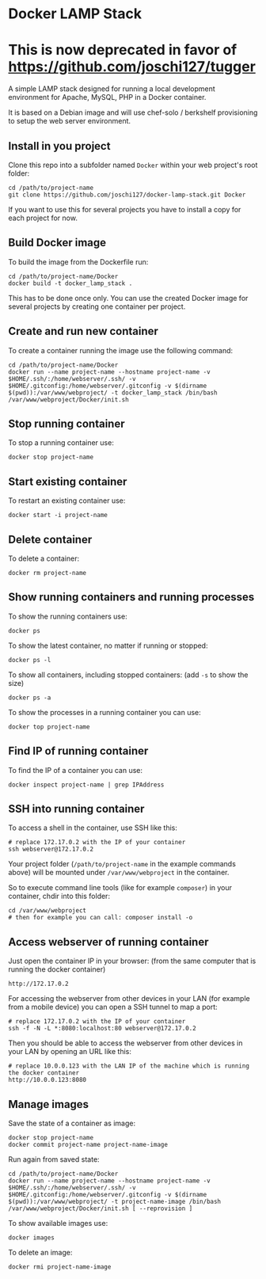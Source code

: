 Docker LAMP Stack
=================

This is now deprecated in favor of https://github.com/joschi127/tugger
======================================================================

A simple LAMP stack designed for running a local development environment for Apache, MySQL, PHP in a Docker container.

It is based on a Debian image and will use chef-solo / berkshelf provisioning to setup the web server environment.

Install in you project
----------------------

Clone this repo into a subfolder named `Docker` within your web project's root folder:

    cd /path/to/project-name
    git clone https://github.com/joschi127/docker-lamp-stack.git Docker

If you want to use this for several projects you have to install a copy for each project for now.

Build Docker image
------------------

To build the image from the Dockerfile run:

    cd /path/to/project-name/Docker
    docker build -t docker_lamp_stack .

This has to be done once only. You can use the created Docker image for several projects by creating one container
per project.

Create and run new container
----------------------------

To create a container running the image use the following command:

    cd /path/to/project-name/Docker
    docker run --name project-name --hostname project-name -v $HOME/.ssh/:/home/webserver/.ssh/ -v $HOME/.gitconfig:/home/webserver/.gitconfig -v $(dirname $(pwd)):/var/www/webproject/ -t docker_lamp_stack /bin/bash /var/www/webproject/Docker/init.sh

Stop running container
----------------------

To stop a running container use:

    docker stop project-name

Start existing container
------------------------

To restart an existing container use:

    docker start -i project-name

Delete container
----------------

To delete a container:

    docker rm project-name

Show running containers and running processes
---------------------------------------------

To show the running containers use:

    docker ps

To show the latest container, no matter if running or stopped:

    docker ps -l

To show all containers, including stopped containers: (add `-s` to show the size)

    docker ps -a

To show the processes in a running container you can use:

    docker top project-name

Find IP of running container
----------------------------

To find the IP of a container you can use:

    docker inspect project-name | grep IPAddress

SSH into running container
--------------------------

To access a shell in the container, use SSH like this:

    # replace 172.17.0.2 with the IP of your container
    ssh webserver@172.17.0.2

Your project folder (`/path/to/project-name` in the example commands above) will be mounted under `/var/www/webproject` in the container.

So to execute command line tools (like for example `composer`) in your container, chdir into this folder:

    cd /var/www/webproject
    # then for example you can call: composer install -o

Access webserver of running container
-------------------------------------

Just open the container IP in your browser: (from the same computer that is running the docker container)

    http://172.17.0.2

For accessing the webserver from other devices in your LAN (for example from a mobile device) you can open a SSH tunnel to map a port:

    # replace 172.17.0.2 with the IP of your container
    ssh -f -N -L *:8080:localhost:80 webserver@172.17.0.2

Then you should be able to access the webserver from other devices in your LAN by opening an URL like this:

    # replace 10.0.0.123 with the LAN IP of the machine which is running the docker container
    http://10.0.0.123:8080

Manage images
-------------

Save the state of a container as image:

    docker stop project-name
    docker commit project-name project-name-image

Run again from saved state:

    cd /path/to/project-name/Docker
    docker run --name project-name --hostname project-name -v $HOME/.ssh/:/home/webserver/.ssh/ -v $HOME/.gitconfig:/home/webserver/.gitconfig -v $(dirname $(pwd)):/var/www/webproject/ -t project-name-image /bin/bash /var/www/webproject/Docker/init.sh [ --reprovision ]

To show available images use:

    docker images

To delete an image:

    docker rmi project-name-image
